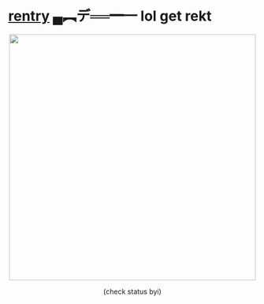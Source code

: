 # [rentry](https://rentry.co/franciswojciechowskie) ▄︻デ══━一 lol get rekt
<p align="center">
   <img src="https://i.pinimg.com/1200x/ce/02/3d/ce023d10c68540e65cb04a0eb974b15c.jpg"  width="500" height="500" />
</p>


   
<p align="center">
  (check status byi)
   </p>
